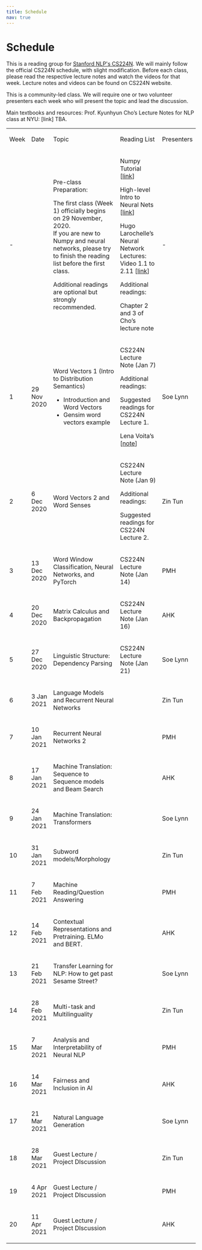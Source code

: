 ```yaml
---
title: Schedule
nav: true
---
```


# Schedule

This is a reading group for [Stanford NLP's CS224N](http://web.stanford.edu/class/cs224n/index.html#schedule). We will mainly follow the official CS224N schedule, with slight modification.
Before each class, please read the respective lecture notes and watch the videos for that week. Lecture notes and videos can be found on CS224N website.

This is a community-led class. We will require one or two volunteer presenters each week who will present the topic and lead the discussion. 

Main textbooks and resources:
Prof. Kyunhyun Cho’s Lecture Notes for NLP class at NYU: [link]
TBA.

<table class="c17">
            <tbody>
               <tr class="c1">
                  <td class="c16" colspan="1" rowspan="1">
                     <p class="c2"><span class="c7">Week</span></p>
                  </td>
                  <td class="c3" colspan="1" rowspan="1">
                     <p class="c2"><span class="c7">Date</span></p>
                  </td>
                  <td class="c4" colspan="1" rowspan="1">
                     <p class="c2"><span class="c7">Topic</span></p>
                  </td>
                  <td class="c9" colspan="1" rowspan="1">
                     <p class="c2"><span class="c7">Reading List</span></p>
                  </td>
                  <td class="c5" colspan="1" rowspan="1">
                     <p class="c2"><span class="c7">Presenters</span></p>
                  </td>
               </tr>
               <tr class="c1">
                  <td class="c16" colspan="1" rowspan="1">
                     <p class="c2"><span class="c7">- </span></p>
                     <p class="c0"><span class="c7"></span></p>
                  </td>
                  <td class="c3" colspan="1" rowspan="1">
                     <p class="c0"><span class="c7"></span></p>
                  </td>
                  <td class="c4" colspan="1" rowspan="1">
                     <p class="c2"><span class="c7">Pre-class Preparation:</span></p>
                     <p class="c2"><span>The first class (Week 1) officially begins on </span><span class="c24">29 November, 2020</span><span class="c7">.<br>If you are new to Numpy and neural networks, please try to finish the reading list before the first class. </span></p>
                     <p class="c0"><span class="c7"></span></p>
                     <p class="c2"><span class="c7">Additional readings are optional but strongly recommended.</span></p>
                  </td>
                  <td class="c9" colspan="1" rowspan="1">
                     <p class="c2"><span class="c18">Numpy Tutorial [</span><span class="c11"><a class="c10" href="https://www.google.com/url?q=https://sebastianraschka.com/blog/2020/numpy-intro.html&amp;sa=D&amp;ust=1604814659680000&amp;usg=AOvVaw3xCz912PEt3EJfj4X12-7P">link</a></span><span class="c18 c20">]</span></p>
                     <p class="c0"><span class="c20 c18"></span></p>
                     <p class="c2"><span class="c18">High-level Intro to Neural Nets [</span><span class="c11"><a class="c10" href="https://www.google.com/url?q=https://www.3blue1brown.com/neural-networks&amp;sa=D&amp;ust=1604814659681000&amp;usg=AOvVaw0iY41vUw_G_Q_rWcZRixNE">link</a></span><span class="c20 c18">] </span></p>
                     <p class="c0"><span class="c20 c18"></span></p>
                     <p class="c2"><span class="c18">Hugo Larochelle&rsquo;s Neural Network Lectures: Video 1.1 to 2.11 [</span><span class="c11"><a class="c10" href="https://www.google.com/url?q=https://www.youtube.com/watch?v%3DSGZ6BttHMPw%26list%3DPL6Xpj9I5qXYEcOhn7TqghAJ6NAPrNmUBH%26ab_channel%3DHugoLarochelle&amp;sa=D&amp;ust=1604814659682000&amp;usg=AOvVaw1YzbCPJw3lBvP69fzUDqvT">link</a></span><span class="c20 c18">]</span></p>
                     <p class="c0"><span class="c20 c18"></span></p>
                     <p class="c2"><span class="c15">Additional readings</span><span class="c20 c18">:</span></p>
                     <p class="c2"><span class="c20 c18">Chapter 2 and 3 of Cho&rsquo;s lecture note</span></p>
                     <p class="c0"><span class="c20 c18"></span></p>
                  </td>
                  <td class="c5" colspan="1" rowspan="1">
                     <p class="c2"><span class="c7">-</span></p>
                  </td>
               </tr>
               <tr class="c1">
                  <td class="c16" colspan="1" rowspan="1">
                     <p class="c2"><span class="c7">1</span></p>
                  </td>
                  <td class="c3" colspan="1" rowspan="1">
                     <p class="c2"><span class="c14">29 Nov 2020</span></p>
                  </td>
                  <td class="c4" colspan="1" rowspan="1">
                     <p class="c2"><span class="c14">Word Vectors 1 (Intro to Distribution Semantics)</span></p>
                     <ul class="c13 lst-kix_bxxvol9kz5ej-0 start">
                        <li class="c2 c22"><span class="c7">Introduction and Word Vectors</span></li>
                        <li class="c2 c22"><span>Gensim word vectors example</span></li>
                     </ul>
                  </td>
                  <td class="c9" colspan="1" rowspan="1">
                     <p class="c2"><span class="c18">CS224N Lecture Note (Jan 7)</span></p>
                     <p class="c0"><span class="c20 c18"></span></p>
                     <p class="c2"><span class="c15">Additional readings</span><span class="c20 c18">:</span></p>
                     <p class="c2"><span class="c20 c18">Suggested readings for CS224N Lecture 1.</span></p>
                     <p class="c0"><span class="c20 c18"></span></p>
                     <p class="c2"><span class="c18">Lena Voita&rsquo;s [</span><span class="c11"><a class="c10" href="https://www.google.com/url?q=https://lena-voita.github.io/nlp_course/word_embeddings.html&amp;sa=D&amp;ust=1604814659684000&amp;usg=AOvVaw3iN4hN5MlUZNZfnH5d9oaZ">note</a></span><span class="c18">]</span></p>
                  </td>
                  <td class="c5" colspan="1" rowspan="1">
                     <p class="c2"><span class="c7">Soe Lynn</span></p>
                  </td>
               </tr>
               <tr class="c1">
                  <td class="c16" colspan="1" rowspan="1">
                     <p class="c2"><span class="c7">2</span></p>
                  </td>
                  <td class="c3" colspan="1" rowspan="1">
                     <p class="c2"><span class="c14">6 Dec 2020</span></p>
                  </td>
                  <td class="c4" colspan="1" rowspan="1">
                     <p class="c2"><span class="c14">Word Vectors 2 and Word Senses</span></p>
                     <p class="c0"><span class="c7"></span></p>
                  </td>
                  <td class="c9" colspan="1" rowspan="1">
                     <p class="c2"><span class="c20 c18">CS224N Lecture Note (Jan 9)</span></p>
                     <p class="c0"><span class="c20 c18"></span></p>
                     <p class="c2"><span class="c15">Additional readings</span><span class="c20 c18">:</span></p>
                     <p class="c2"><span class="c20 c18">Suggested readings for CS224N Lecture 2.</span></p>
                  </td>
                  <td class="c5" colspan="1" rowspan="1">
                     <p class="c2"><span class="c7">Zin Tun</span></p>
                  </td>
               </tr>
               <tr class="c1">
                  <td class="c16" colspan="1" rowspan="1">
                     <p class="c2"><span class="c7">3</span></p>
                  </td>
                  <td class="c3" colspan="1" rowspan="1">
                     <p class="c2"><span class="c8">13 Dec 2020</span></p>
                  </td>
                  <td class="c4" colspan="1" rowspan="1">
                     <p class="c2"><span class="c21">Word Window Classification, Neural Networks, and PyTorch</span></p>
                  </td>
                  <td class="c9" colspan="1" rowspan="1">
                     <p class="c2"><span class="c20 c18">CS224N Lecture Note (Jan 14)</span></p>
                     <p class="c0"><span class="c20 c18"></span></p>
                  </td>
                  <td class="c5" colspan="1" rowspan="1">
                     <p class="c2"><span class="c7">PMH</span></p>
                  </td>
               </tr>
               <tr class="c1">
                  <td class="c16" colspan="1" rowspan="1">
                     <p class="c2"><span class="c7">4</span></p>
                  </td>
                  <td class="c3" colspan="1" rowspan="1">
                     <p class="c2"><span class="c8">20 Dec 2020</span></p>
                  </td>
                  <td class="c4" colspan="1" rowspan="1">
                     <p class="c2"><span class="c8">Matrix Calculus and Backpropagation</span></p>
                  </td>
                  <td class="c9" colspan="1" rowspan="1">
                     <p class="c2"><span class="c20 c18">CS224N Lecture Note (Jan 16)</span></p>
                     <p class="c0"><span class="c20 c18"></span></p>
                  </td>
                  <td class="c5" colspan="1" rowspan="1">
                     <p class="c2"><span class="c7">AHK</span></p>
                  </td>
               </tr>
               <tr class="c1">
                  <td class="c16" colspan="1" rowspan="1">
                     <p class="c2"><span class="c7">5</span></p>
                  </td>
                  <td class="c3" colspan="1" rowspan="1">
                     <p class="c2"><span class="c8">27 Dec 2020</span></p>
                  </td>
                  <td class="c4" colspan="1" rowspan="1">
                     <p class="c2"><span class="c8">Linguistic Structure: Dependency Parsing</span></p>
                  </td>
                  <td class="c9" colspan="1" rowspan="1">
                     <p class="c2"><span class="c18">CS224N Lecture Note (Jan 21)</span></p>
                  </td>
                  <td class="c5" colspan="1" rowspan="1">
                     <p class="c2"><span class="c7">Soe Lynn</span></p>
                  </td>
               </tr>
               <tr class="c1">
                  <td class="c16" colspan="1" rowspan="1">
                     <p class="c2"><span class="c7">6</span></p>
                  </td>
                  <td class="c3" colspan="1" rowspan="1">
                     <p class="c2"><span class="c8">3 Jan 2021</span></p>
                  </td>
                  <td class="c4" colspan="1" rowspan="1">
                     <p class="c2"><span class="c8">Language Models and Recurrent Neural Networks</span></p>
                  </td>
                  <td class="c9" colspan="1" rowspan="1">
                     <p class="c0"><span class="c7"></span></p>
                  </td>
                  <td class="c5" colspan="1" rowspan="1">
                     <p class="c2"><span class="c7">Zin Tun</span></p>
                  </td>
               </tr>
               <tr class="c1">
                  <td class="c16" colspan="1" rowspan="1">
                     <p class="c2"><span class="c7">7</span></p>
                  </td>
                  <td class="c3" colspan="1" rowspan="1">
                     <p class="c2"><span class="c8">10 Jan 2021</span></p>
                  </td>
                  <td class="c4" colspan="1" rowspan="1">
                     <p class="c2"><span class="c8">Recurrent Neural Networks 2</span></p>
                  </td>
                  <td class="c9" colspan="1" rowspan="1">
                     <p class="c0"><span class="c7"></span></p>
                  </td>
                  <td class="c5" colspan="1" rowspan="1">
                     <p class="c2"><span class="c7">PMH</span></p>
                  </td>
               </tr>
               <tr class="c1">
                  <td class="c16" colspan="1" rowspan="1">
                     <p class="c2"><span class="c7">8</span></p>
                  </td>
                  <td class="c3" colspan="1" rowspan="1">
                     <p class="c2"><span class="c8">17 Jan 2021</span></p>
                     <p class="c0"><span class="c8"></span></p>
                  </td>
                  <td class="c4" colspan="1" rowspan="1">
                     <p class="c2"><span class="c8">Machine Translation: Sequence to Sequence models and Beam Search</span></p>
                  </td>
                  <td class="c9" colspan="1" rowspan="1">
                     <p class="c0"><span class="c7"></span></p>
                  </td>
                  <td class="c5" colspan="1" rowspan="1">
                     <p class="c2"><span class="c7">AHK</span></p>
                  </td>
               </tr>
               <tr class="c1">
                  <td class="c16" colspan="1" rowspan="1">
                     <p class="c2"><span class="c7">9</span></p>
                  </td>
                  <td class="c3" colspan="1" rowspan="1">
                     <p class="c2"><span class="c8">24 Jan 2021</span></p>
                  </td>
                  <td class="c4" colspan="1" rowspan="1">
                     <p class="c2"><span class="c8">Machine Translation: Transformers</span></p>
                  </td>
                  <td class="c9" colspan="1" rowspan="1">
                     <p class="c0"><span class="c7"></span></p>
                  </td>
                  <td class="c5" colspan="1" rowspan="1">
                     <p class="c2"><span class="c7">Soe Lynn</span></p>
                  </td>
               </tr>
               <tr class="c1">
                  <td class="c16" colspan="1" rowspan="1">
                     <p class="c2"><span class="c7">10</span></p>
                  </td>
                  <td class="c3" colspan="1" rowspan="1">
                     <p class="c2"><span class="c8">31 Jan 2021</span></p>
                  </td>
                  <td class="c4" colspan="1" rowspan="1">
                     <p class="c2"><span class="c8">Subword models/Morphology</span></p>
                  </td>
                  <td class="c9" colspan="1" rowspan="1">
                     <p class="c0"><span class="c7"></span></p>
                  </td>
                  <td class="c5" colspan="1" rowspan="1">
                     <p class="c2"><span class="c7">Zin Tun</span></p>
                  </td>
               </tr>
               <tr class="c1">
                  <td class="c16" colspan="1" rowspan="1">
                     <p class="c2"><span class="c7">11</span></p>
                  </td>
                  <td class="c3" colspan="1" rowspan="1">
                     <p class="c2"><span class="c8">7 Feb 2021</span></p>
                  </td>
                  <td class="c4" colspan="1" rowspan="1">
                     <p class="c2"><span class="c8">Machine Reading/Question Answering</span></p>
                  </td>
                  <td class="c9" colspan="1" rowspan="1">
                     <p class="c0"><span class="c7"></span></p>
                  </td>
                  <td class="c5" colspan="1" rowspan="1">
                     <p class="c2"><span class="c7">PMH</span></p>
                  </td>
               </tr>
               <tr class="c1">
                  <td class="c16" colspan="1" rowspan="1">
                     <p class="c2"><span class="c7">12</span></p>
                  </td>
                  <td class="c3" colspan="1" rowspan="1">
                     <p class="c2"><span class="c8">14 Feb 2021</span></p>
                  </td>
                  <td class="c4" colspan="1" rowspan="1">
                     <p class="c2"><span class="c8">Contextual Representations and Pretraining. ELMo and BERT.</span></p>
                  </td>
                  <td class="c9" colspan="1" rowspan="1">
                     <p class="c0"><span class="c7"></span></p>
                  </td>
                  <td class="c5" colspan="1" rowspan="1">
                     <p class="c2"><span class="c7">AHK</span></p>
                  </td>
               </tr>
               <tr class="c1">
                  <td class="c16" colspan="1" rowspan="1">
                     <p class="c2"><span class="c7">13</span></p>
                  </td>
                  <td class="c3" colspan="1" rowspan="1">
                     <p class="c2"><span class="c8">21 Feb 2021</span></p>
                  </td>
                  <td class="c4" colspan="1" rowspan="1">
                     <p class="c2"><span class="c8">Transfer Learning for NLP: How to get past Sesame Street?</span></p>
                  </td>
                  <td class="c9" colspan="1" rowspan="1">
                     <p class="c0"><span class="c7"></span></p>
                  </td>
                  <td class="c5" colspan="1" rowspan="1">
                     <p class="c2"><span class="c7">Soe Lynn</span></p>
                  </td>
               </tr>
               <tr class="c1">
                  <td class="c16" colspan="1" rowspan="1">
                     <p class="c2"><span class="c7">14</span></p>
                  </td>
                  <td class="c3" colspan="1" rowspan="1">
                     <p class="c2"><span class="c8">28 Feb 2021</span></p>
                  </td>
                  <td class="c4" colspan="1" rowspan="1">
                     <p class="c2"><span class="c8">Multi-task and Multilinguality</span></p>
                  </td>
                  <td class="c9" colspan="1" rowspan="1">
                     <p class="c0"><span class="c7"></span></p>
                  </td>
                  <td class="c5" colspan="1" rowspan="1">
                     <p class="c2"><span class="c7">Zin Tun</span></p>
                  </td>
               </tr>
               <tr class="c1">
                  <td class="c16" colspan="1" rowspan="1">
                     <p class="c2"><span class="c7">15</span></p>
                  </td>
                  <td class="c3" colspan="1" rowspan="1">
                     <p class="c2"><span class="c8">7 Mar 2021</span></p>
                  </td>
                  <td class="c4" colspan="1" rowspan="1">
                     <p class="c2"><span class="c8">Analysis and Interpretability of Neural NLP</span></p>
                  </td>
                  <td class="c9" colspan="1" rowspan="1">
                     <p class="c0"><span class="c7"></span></p>
                  </td>
                  <td class="c5" colspan="1" rowspan="1">
                     <p class="c2"><span class="c7">PMH</span></p>
                  </td>
               </tr>
               <tr class="c1">
                  <td class="c16" colspan="1" rowspan="1">
                     <p class="c2"><span class="c7">16</span></p>
                  </td>
                  <td class="c3" colspan="1" rowspan="1">
                     <p class="c2"><span class="c8">14 Mar 2021</span></p>
                  </td>
                  <td class="c4" colspan="1" rowspan="1">
                     <p class="c2"><span class="c8">Fairness and Inclusion in AI</span></p>
                  </td>
                  <td class="c9" colspan="1" rowspan="1">
                     <p class="c0"><span class="c7"></span></p>
                  </td>
                  <td class="c5" colspan="1" rowspan="1">
                     <p class="c2"><span class="c7">AHK</span></p>
                  </td>
               </tr>
               <tr class="c1">
                  <td class="c16" colspan="1" rowspan="1">
                     <p class="c2"><span class="c7">17</span></p>
                  </td>
                  <td class="c3" colspan="1" rowspan="1">
                     <p class="c2"><span class="c8">21 Mar 2021</span></p>
                  </td>
                  <td class="c4" colspan="1" rowspan="1">
                     <p class="c2"><span class="c8">Natural Language Generation</span></p>
                  </td>
                  <td class="c9" colspan="1" rowspan="1">
                     <p class="c0"><span class="c7"></span></p>
                  </td>
                  <td class="c5" colspan="1" rowspan="1">
                     <p class="c2"><span class="c7">Soe Lynn</span></p>
                  </td>
               </tr>
               <tr class="c1">
                  <td class="c16" colspan="1" rowspan="1">
                     <p class="c2"><span class="c7">18</span></p>
                  </td>
                  <td class="c3" colspan="1" rowspan="1">
                     <p class="c2"><span class="c8">28 Mar 2021</span></p>
                  </td>
                  <td class="c4" colspan="1" rowspan="1">
                     <p class="c2"><span class="c8">Guest Lecture / Project DIscussion</span></p>
                  </td>
                  <td class="c9" colspan="1" rowspan="1">
                     <p class="c0"><span class="c7"></span></p>
                  </td>
                  <td class="c5" colspan="1" rowspan="1">
                     <p class="c2"><span class="c7">Zin Tun</span></p>
                  </td>
               </tr>
               <tr class="c1">
                  <td class="c16" colspan="1" rowspan="1">
                     <p class="c2"><span class="c7">19</span></p>
                  </td>
                  <td class="c3" colspan="1" rowspan="1">
                     <p class="c2"><span class="c8">4 Apr 2021</span></p>
                  </td>
                  <td class="c4" colspan="1" rowspan="1">
                     <p class="c2"><span class="c8">Guest Lecture / Project DIscussion</span></p>
                  </td>
                  <td class="c9" colspan="1" rowspan="1">
                     <p class="c0"><span class="c7"></span></p>
                  </td>
                  <td class="c5" colspan="1" rowspan="1">
                     <p class="c2"><span class="c7">PMH</span></p>
                  </td>
               </tr>
               <tr class="c1">
                  <td class="c16" colspan="1" rowspan="1">
                     <p class="c2"><span class="c7">20</span></p>
                  </td>
                  <td class="c3" colspan="1" rowspan="1">
                     <p class="c2"><span class="c8">11 Apr 2021</span></p>
                  </td>
                  <td class="c4" colspan="1" rowspan="1">
                     <p class="c2"><span class="c8">Guest Lecture / Project DIscussion</span></p>
                  </td>
                  <td class="c9" colspan="1" rowspan="1">
                     <p class="c0"><span class="c7"></span></p>
                  </td>
                  <td class="c5" colspan="1" rowspan="1">
                     <p class="c2"><span class="c7">AHK</span></p>
                  </td>
               </tr>
            </tbody>
         </table>






